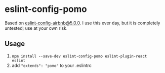 # eslint-config-pomo

Based on eslint-config-airbnb@5.0.0. I use this ever day, but it is completely untested; use at your own risk.

## Usage

1. `npm install --save-dev eslint-config-pomo eslint-plugin-react eslint`
2. add `"extends": "pomo"` to your .eslintrc
